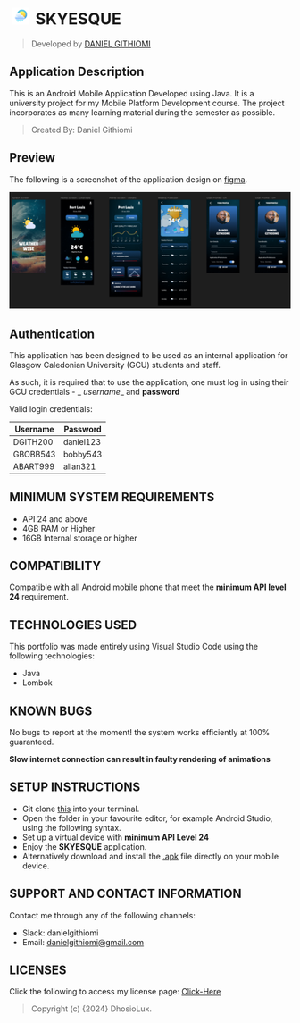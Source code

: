 # [<img src="app/src/main/res/drawable/weather_icon_1.png" height="30" style="margin:0 5px" alt="Portfolio"/>](https://githiomi.github.io/skyesque) SKYESQUE

> Developed by <a href="http://github.com/githiomi">DANIEL GITHIOMI</a>

## Application Description

This is an Android Mobile Application Developed using Java. It is a university project for my Mobile
Platform Development course. The project incorporates as many learning material during the semester
as possible.

> Created By: Daniel Githiomi

## Preview

The following is a screenshot of the application design
on [figma](https://www.figma.com/file/pCHRFqbETynP7Qcs4WgSG4/Mobile-Platform-Design_Yr4Sem2_Coursework-Design?type=design&node-id=0-1&mode=design&t=UebFUjNWgQQPyBfi-0).

![design-screenshot](app/src/main/res/drawable/screenshot.png)

## Authentication

This application has been designed to be used as an internal application for Glasgow Caledonian
University (GCU) students and staff.

As such, it is required that to use the application, one must log in using their GCU credentials - _
_username__ and __password__

Valid login credentials:

| Username | Password  |
|----------|-----------|
| DGITH200 | daniel123 |
| GBOBB543 | bobby543  |
| ABART999 | allan321  |

## MINIMUM SYSTEM REQUIREMENTS

* API 24 and above
* 4GB RAM or Higher
* 16GB Internal storage or higher

## COMPATIBILITY

Compatible with all Android mobile phone that meet the __minimum API level 24__ requirement.

## TECHNOLOGIES USED

This portfolio was made entirely using Visual Studio Code using the following technologies:

* Java
* Lombok

## KNOWN BUGS

No bugs to report at the moment! the system works efficiently at 100% guaranteed.

__Slow internet connection can result in faulty rendering of animations__

## SETUP INSTRUCTIONS

* Git clone [this](https://www.github.com/skyesque) into your terminal.
* Open the folder in your favourite editor, for example Android Studio, using the following syntax.
* Set up a virtual device with __minimum API Level 24__
* Enjoy the __SKYESQUE__ application.
* Alternatively download and install the [.apk](app/skyesque.apk) file directly on your mobile device.

## SUPPORT AND CONTACT INFORMATION

Contact me through any of the following channels:

* Slack: danielgithiomi
* Email: <danielgithiomi@gmail.com>

## LICENSES

Click the following to access my license page: [Click-Here](https://githiomi.github.io/Privacy-Policy/)

> Copyright (c) {2024} DhosioLux.